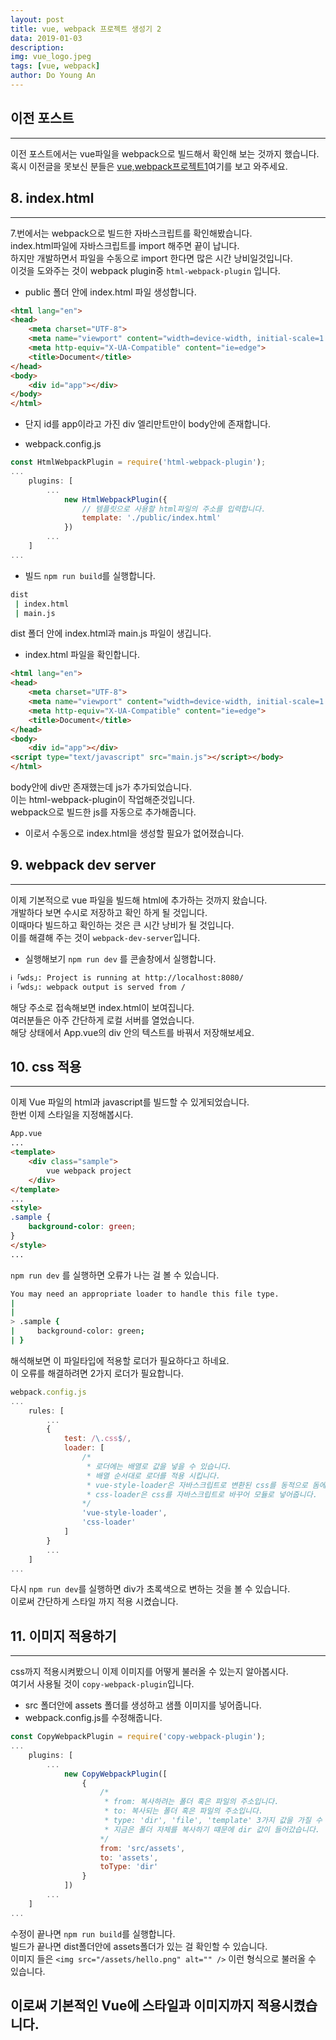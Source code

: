 ```yaml
---
layout: post
title: vue, webpack 프로젝트 생성기 2
data: 2019-01-03
description: 
img: vue_logo.jpeg
tags: [vue, webpack]
author: Do Young An
---
```


## 이전 포스트
----------------------------------------------------
이전 포스트에서는 vue파일을 webpack으로 빌드해서 확인해 보는 것까지 했습니다.
혹시 이전글을 못보신 분들은 [vue,webpack프로젝트1](https://doyoungan.github.io/vue-webpack-1/)여기를 보고 와주세요.

## 8. index.html
---------------------------------------------------
7.번에서는 webpack으로 빌드한 자바스크립트를 확인해봤습니다.  
index.html파일에 자바스크립트를 import 해주면 끝이 납니다.  
하지만 개발하면서 파일을 수동으로 import 한다면 많은 시간 낭비일것입니다.  
이것을 도와주는 것이 webpack plugin중 `html-webpack-plugin` 입니다.  

- public 폴더 안에 index.html 파일 생성합니다.  

``` html
<html lang="en">
<head>
    <meta charset="UTF-8">
    <meta name="viewport" content="width=device-width, initial-scale=1.0">
    <meta http-equiv="X-UA-Compatible" content="ie=edge">
    <title>Document</title>
</head>
<body>
    <div id="app"></div>
</body>
</html>
```
- 단지 id를 app이라고 가진 div 엘리만트만이 body안에 존재합니다.  

- webpack.config.js

``` javascript
const HtmlWebpackPlugin = require('html-webpack-plugin');
...
    plugins: [
        ...
            new HtmlWebpackPlugin({
                // 템플릿으로 사용할 html파일의 주소를 입력합니다.
                template: './public/index.html'
            })
        ...
    ]
...
```

- 빌드
`npm run build`를 실행합니다.

``` bash
dist
 | index.html
 | main.js
```

dist 폴더 안에 index.html과 main.js 파일이 생깁니다.

- index.html 파일을 확인합니다.

``` html
<html lang="en">
<head>
    <meta charset="UTF-8">
    <meta name="viewport" content="width=device-width, initial-scale=1.0">
    <meta http-equiv="X-UA-Compatible" content="ie=edge">
    <title>Document</title>
</head>
<body>
    <div id="app"></div>
<script type="text/javascript" src="main.js"></script></body>
</html>
```

body안에 div만 존재했는데 js가 추가되었습니다.   
이는 html-webpack-plugin이 작업해준것입니다.    
webpack으로 빌드한 js를 자동으로 추가해줍니다.   

- 이로서 수동으로 index.html을 생성할 필요가 없어졌습니다.


## 9. webpack dev server
---------------------------------------------------------------
이제 기본적으로 vue 파일을 빌드해 html에 추가하는 것까지 왔습니다.   
개발하다 보면 수시로 저장하고 확인 하게 될 것입니다.  
이때마다 빌드하고 확인하는 것은 큰 시간 낭비가 될 것입니다.   
이를 해결해 주는 것이 `webpack-dev-server`입니다.  

- 실행해보기
`npm run dev` 를 콘솔창에서 실행합니다.

``` bash
ℹ ｢wds｣: Project is running at http://localhost:8080/
ℹ ｢wds｣: webpack output is served from /
```

해당 주소로 접속해보면 index.html이 보여집니다.  
여러분들은 아주 간단하게 로컬 서버를 열었습니다.  
해당 상태에서 App.vue의 div 안의 텍스트를 바꿔서 저장해보세요.


## 10. css 적용
-----------------------------------------------------------------
이제 Vue 파일의 html과 javascript를 빌드할 수 있게되었습니다.  
한번 이제 스타일을 지정해봅시다.  

``` html
App.vue
...
<template>
    <div class="sample">
        vue webpack project
    </div>
</template>
...
<style>
.sample {
    background-color: green;
}
</style>
...
```

`npm run dev` 를 실행하면 오류가 나는 걸 볼 수 있습니다.

``` bash
You may need an appropriate loader to handle this file type.
|
|
> .sample {
|     background-color: green;
| }
```

해석해보면 이 파일타입에 적용할 로더가 필요하다고 하네요.  
이 오류를 해결하려면 2가지 로더가 필요합니다.

``` javascript
webpack.config.js
...
    rules: [
        ...
        {
            test: /\.css$/,
            loader: [
                /*
                 * 로더에는 배열로 값을 넣을 수 있습니다.
                 * 배열 순서대로 로더를 적용 시킵니다.
                 * vue-style-loader은 자바스크립트로 변환된 css를 동적으로 돔에 추가해줍니다.
                 * css-loader은 css를 자바스크립트로 바꾸어 모듈로 넣어줍니다.
                */
                'vue-style-loader',
                'css-loader'
            ]
        }
        ...
    ]
...
```

다시 `npm run dev`를 실행하면 div가 초록색으로 변하는 것을 볼 수 있습니다.   
이로써 간단하게 스타일 까지 적용 시켰습니다.


## 11. 이미지 적용하기
---------------------------------------------------------------
css까지 적용시켜봤으니 이제 이미지를 어떻게 불러올 수 있는지 알아봅시다.  
여기서 사용될 것이 `copy-webpack-plugin`입니다.

- src 폴더안에 assets 폴더를 생성하고 샘플 이미지를 넣어줍니다.
- webpack.config.js를 수정해줍니다.

``` javascript
const CopyWebpackPlugin = require('copy-webpack-plugin');
...
    plugins: [
        ...
            new CopyWebpackPlugin([
                {
                    /*
                     * from: 복사하려는 폴더 혹은 파일의 주소입니다.
                     * to: 복사되는 폴더 혹은 파일의 주소입니다.
                     * type: 'dir', 'file', 'template' 3가지 값을 가질 수 있습니다.
                     * 지금은 폴더 자체를 복사하기 떄문에 dir 값이 들어갔습니다.
                    */
                    from: 'src/assets',
                    to: 'assets',
                    toType: 'dir'
                }
            ])
        ...
    ]
...
```

수정이 끝나면 `npm run build`를 실행합니다.  
빌드가 끝나면 dist폴더안에 assets폴더가 있는 걸 확인할 수 있습니다.  
이미지 들은 `<img src="/assets/hello.png" alt="" />` 이런 형식으로 불러올 수 있습니다.

## 이로써 기본적인 Vue에 스타일과 이미지까지 적용시켰습니다.